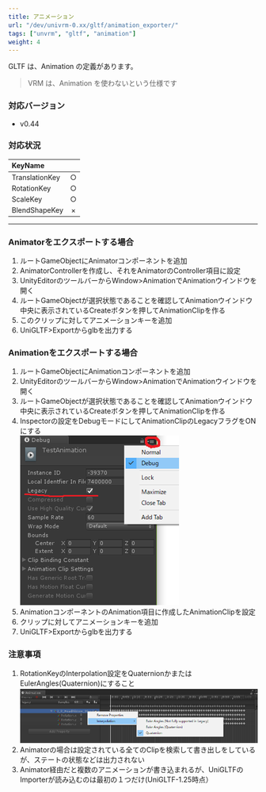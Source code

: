 ```yaml
---
title: アニメーション
url: "/dev/univrm-0.xx/gltf/animation_exporter/"
tags: ["unvrm", "gltf", "animation"]
weight: 4
---
```


GLTF は、Animation の定義があります。

> VRM は、Animation を使わないという仕様です

### 対応バージョン
* v0.44

### 対応状況
| KeyName        |   |
|:---------------|:-:|
| TranslationKey | ○ |
| RotationKey    | ○ |
| ScaleKey       | ○ |
| BlendShapeKey  | × |

***

### Animatorをエクスポートする場合
1. ルートGameObjectにAnimatorコンポーネントを追加
2. AnimatorControllerを作成し、それをAnimatorのController項目に設定
3. UnityEditorのツールバーからWindow>AnimationでAnimationウインドウを開く
4. ルートGameObjectが選択状態であることを確認してAnimationウインドウ中央に表示されているCreateボタンを押してAnimationClipを作る
5. このクリップに対してアニメーションキーを追加
6. UniGLTF>Exportからglbを出力する

### Animationをエクスポートする場合
1. ルートGameObjectにAnimationコンポーネントを追加
2. UnityEditorのツールバーからWindow>AnimationでAnimationウインドウを開く
3. ルートGameObjectが選択状態であることを確認してAnimationウインドウ中央に表示されているCreateボタンを押してAnimationClipを作る
4. Inspectorの設定をDebugモードにしてAnimationClipのLegacyフラグをONにする  
![Interpolation](/images/wiki/LegacyClip.png)
5. AnimationコンポーネントのAnimation項目に作成したAnimationClipを設定
6. クリップに対してアニメーションキーを追加
7. UniGLTF>Exportからglbを出力する

### 注意事項
1. RotationKeyのInterpolation設定をQuaternionかまたはEulerAngles(Quaternion)にすること  
![Interpolation](/images/wiki/Interpolation.png)
2. Animatorの場合は設定されている全てのClipを検索して書き出しをしているが、ステートの状態などは出力されない
3. Animator経由だと複数のアニメーションが書き込まれるが、UniGLTFのImporterが読み込むのは最初の１つだけ(UniGLTF-1.25時点）
